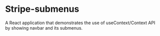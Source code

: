 # Stripe-submenus

A React application that demonstrates the use of useContext/Context API by showing navbar and its submenus.
